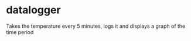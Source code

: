 # datalogger
Takes the temperature every 5 minutes, logs it and displays a graph of the time period
